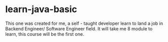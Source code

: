 # learn-java-basic
This one was created for me, a self - taught developer learn to land a job in Backend Engineer/ Software Engineer field.
It will take me 8 module to learn, this course will be the first one.
